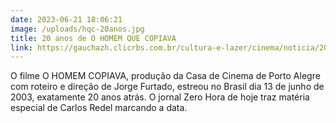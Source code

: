 ```yaml
---
date: 2023-06-21 18:06:21
image: /uploads/hqc-20anos.jpg
title: 20 anos de O HOMEM QUE COPIAVA
link: https://gauchazh.clicrbs.com.br/cultura-e-lazer/cinema/noticia/2023/06/o-homem-que-copiava-mostrava-porto-alegre-pelos-olhos-de-jorge-furtado-ha-20-anos-clit8bw4u00780151xwxs6736.html
---
```

O﻿ filme O HOMEM COPIAVA, produção da Casa de Cinema de Porto Alegre com roteiro e direção de Jorge Furtado, estreou no Brasil dia 13 de junho de 2003, exatamente 20 anos atrás. O jornal Zero Hora de hoje traz matéria especial de Carlos Redel marcando a data.